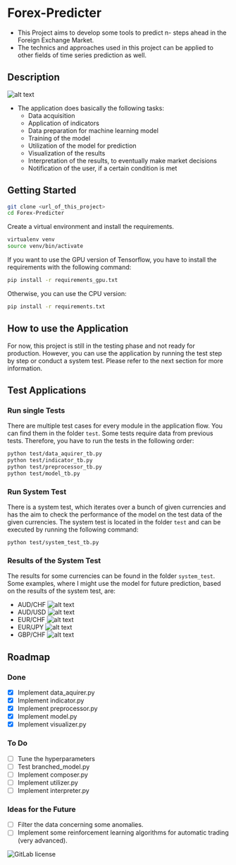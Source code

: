 # Forex-Predicter
- This Project aims to develop some tools to predict n- steps ahead in the Foreign Exchange Market.
- The technics and approaches used in this project can be applied to other fields of time series prediction as well.

## Description
![alt text](doc/model_overview.png)
- The application does basically the following tasks:
  - Data acquisition
  - Application of indicators
  - Data preparation for machine learning model
  - Training of the model
  - Utilization of the model for prediction
  - Visualization of the results
  - Interpretation of the results, to eventually make market decisions
  - Notification of the user, if a certain condition is met

## Getting Started
```bash
git clone <url_of_this_project>
cd Forex-Predicter
```
Create a virtual environment and install the requirements.
````bash
virtualenv venv
source venv/bin/activate
````
If you want to use the GPU version of Tensorflow, you have to install the requirements with the following command:
```bash
pip install -r requirements_gpu.txt
```
Otherwise, you can use the CPU version:
```bash
pip install -r requirements.txt
```
## How to use the Application
For now, this project is still in the testing phase and not ready for production. However, you can use the application by running the test step by step or conduct a system test. Please refer to the next section for more information.

## Test Applications
### Run single Tests
There are multiple test cases for every module in the application flow.
You can find them in the folder `test`. Some tests require data from previous tests. Therefore, you have to run the tests in the following order:
```bash
python test/data_aquirer_tb.py
python test/indicator_tb.py
python test/preprocessor_tb.py
python test/model_tb.py
```
### Run System Test
There is a system test, which iterates over a bunch of given currencies and
has the aim to check the performance of the model on the test data of
the given currencies. The system test is located in the folder `test` and
can be executed by running the following command:
```bash
python test/system_test_tb.py
```
### Results of the System Test
The results for some currencies can be found in the folder `system_test`. Some examples, where I might
use the model for future prediction, based on the results of the system test, are:
- AUD/CHF
  ![alt text](test/system_test/AUDCHF_test_plot.png)
- AUD/USD
  ![alt text](test/system_test/AUDUSD_test_plot.png)
- EUR/CHF
  ![alt text](test/system_test/EURCHF_test_plot.png)
- EUR/JPY
  ![alt text](test/system_test/EURJPY_test_plot.png)
- GBP/CHF
  ![alt text](test/system_test/GBPCHF_test_plot.png)


## Roadmap
### Done
- [x] Implement data_aquirer.py
- [x] Implement indicator.py
- [x] Implement preprocessor.py
- [x] Implement model.py  
- [x] Implement visualizer.py

### To Do
- [ ] Tune the hyperparameters
- [ ] Test branched_model.py
- [ ] Implement composer.py
- [ ] Implement utilizer.py
- [ ] Implement interpreter.py

### Ideas for the Future
- [ ] Filter the data concerning some anomalies.
- [ ] Implement some reinforcement learning algorithms for automatic trading (very advanced).

![GitLab license](https://img.shields.io/badge/license-GPLv3-blue.svg)